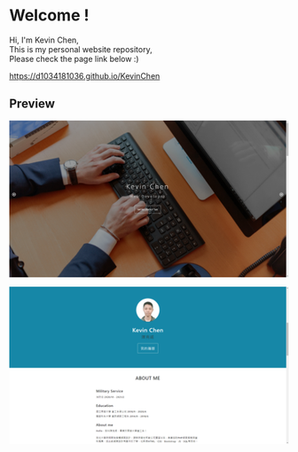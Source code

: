 # Welcome !

Hi, I'm Kevin Chen,  
This is my personal website repository,  
Please check the page link below :)

https://d1034181036.github.io/KevinChen

## Preview
  
![preview1](img/preview1.png)

![preview2](img/preview2.png)
